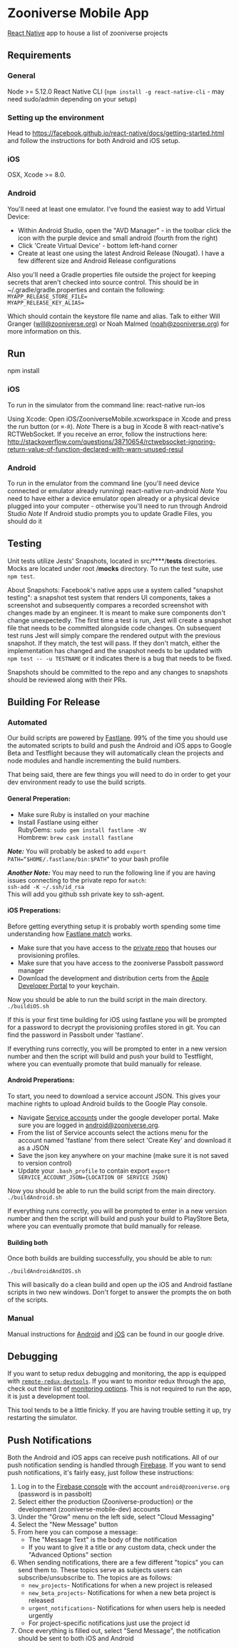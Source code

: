 # Zooniverse Mobile App
[React Native](https://facebook.github.io/react-native/) app to house a list of zooniverse projects

## Requirements
### General
Node >= 5.12.0
React Native CLI (`npm install -g react-native-cli` - may need sudo/admin depending on your setup)

### Setting up the environment
Head to https://facebook.github.io/react-native/docs/getting-started.html and follow the instructions for both Android and iOS setup.

### iOS
OSX, Xcode >= 8.0.

### Android
You'll need at least one emulator.  I've found the easiest way to add Virtual Device:
  *  Within Android Studio, open the "AVD Manager" -  in the toolbar click the icon with the purple device and small android (fourth from the right)
  *  Click 'Create Virtual Device' - bottom left-hand corner
  *  Create at least one using the latest Android Release (Nougat).  I have a few different size and Android Release configurations

Also you'll need a Gradle properties file outside the project for keeping secrets that aren't checked into source control. This should be in ~/.gradle/gradle.properties and contain the following:
`MYAPP_RELEASE_STORE_FILE=`    
`MYAPP_RELEASE_KEY_ALIAS=`

Which should contain the keystore file name and alias. Talk to either Will Granger (will@zooniverse.org) or Noah Malmed (noah@zooniverse.org) for more information on this.

## Run
npm install

### iOS
To run in the simulator from the command line:
react-native run-ios

Using Xcode:
Open iOS/ZooniverseMobile.xcworkspace in Xcode and press the run button (or `⌘-R`).
*Note*  There is a bug in Xcode 8 with react-native's RCTWebSocket.  If you receive an error, follow the instructions here:
http://stackoverflow.com/questions/38710654/rctwebsocket-ignoring-return-value-of-function-declared-with-warn-unused-resul

### Android
To run in the emulator from the command line (you'll need device connected or emulator already running)
react-native run-android
*Note* You need to have either a device emulator open already or a physical device plugged into your computer - otherwise you'll need to run through Android Studio
*Note* If Android studio prompts you to update Gradle Files, you should do it

## Testing
Unit tests utilize Jests' Snapshots, located in src/****/__tests__ directories.  Mocks are located under root /__mocks__ directory.
To run the test suite, use `npm test`.  

About Snapshots:  Facebook's native apps use a system called "snapshot testing":  a snapshot test system that renders UI components, takes a screenshot and subsequently compares a recorded screenshot with changes made by an engineer.  It is meant to make sure components don't change unexpectedly.  The first time a test is run, Jest will create a snapshot file that needs to be committed alongside code changes.  On subsequent test runs Jest will simply compare the rendered output with the previous snapshot. If they match, the test will pass. If they don't match, either the implementation has changed and the snapshot needs to be updated with `npm test -- -u TESTNAME` or it indicates there is a bug that needs to be fixed.

Snapshots should be committed to the repo and any changes to snapshots should be reviewed along with their PRs.

## Building For Release

### Automated 
Our build scripts are powered by [Fastlane](https://fastlane.tools/). 99% of the time you should use the automated scripts to build and push the Android and iOS apps to Google Beta and Testflight because they will automatically clean the projects and node modules and handle incrementing the build numbers.

That being said, there are few things you will need to do in order to get your dev environment ready to use the build scripts.

#### General Preperation:

- Make sure Ruby is installed on your machine  
- Install Fastlane using either  
RubyGems: `sudo gem install fastlane -NV`  
Hombrew: `brew cask install fastlane`

***Note:*** You will probably be asked to add `export PATH=“$HOME/.fastlane/bin:$PATH”` to your bash profile

***Another Note:*** You may need to run the following line if you are having issues connecting to the private repo for `match`:  
`ssh-add -K ~/.ssh/id_rsa`  
This will add you github ssh private key to ssh-agent.



#### iOS Preperations: 
   Before getting everything setup it is probably worth spending some time understanding how [Fastlane match](https://codesigning.guide/) works. 

- Make sure that you have access to the [private repo](https://github.com/zooniverse/mobile-provisioning-profiles) that houses our provisioning profiles.
- Make sure that you have access to the zooniverse Passbolt password manager 
- Download the development and distribution certs from the [Apple Developer Portal](https://developer.apple.com/account/ios/certificate/?teamId=888MXXMABP) to your keychain.

Now you should be able to run the build script in the main directory.  
	`./buildiOS.sh`
	
If this is your first time building for iOS using fastlane you will be prompted for a password to decrypt the provisioning profiles stored in git. You can find the password in Passbolt under 'fastlane'.  
  
  If everything runs correctly, you will be prompted to enter in a new version number and then the script will build and push your build to Testflight, where you can eventually promote that build manually for release.
  
#### Android Preperations:
	
To start, you need to download a service account JSON. This gives your machine rights to upload Android builds to the Google Play console.
  
- Navigate [Service accounts](https://console.developers.google.com/iam-admin/serviceaccounts/project?project=643622617518) under the google developer portal. Make sure you are logged in android@zooniverse.org.
- From the list of Service accounts select the actions menu for the account named 'fastlane' from there select 'Create Key' and download it as a JSON
- Save the json key anywhere on your machine (make sure it is not saved to version control)
- Update your `.bash_profile` to contain export `export SERVICE_ACCOUNT_JSON={LOCATION OF SERVICE JSON}`

Now you should be able to run the build script from the main directory.  
`./buildAndroid.sh`

If everything runs correctly, you will be prompted to enter in a new version number and then the script will build and push your build to PlayStore Beta, where you can eventually promote that build manually for release.

#### Building both

Once both builds are building successfully, you should be able to run:

`./buildAndroidAndIOS.sh`  

This will basically do a clean build and open up the iOS and Android  fastlane scripts in two new windows. Don't forget to answer the prompts the on both of the scripts.


### Manual

Manual instructions for [Android](https://docs.google.com/document/d/14yNuwpYofV2m5hYle3zg19fJKUk3ymYU2RkkN75DlF8/) and [iOS](https://docs.google.com/document/d/1kMbryj3tvJhnXkdIgHcnmOJQqwh_VMLspuCFYJfn_0s/edit) can be found in our google drive. 

## Debugging 
If you want to setup redux debugging and monitoring, the app is equipped with [`remote-redux-devtools`](https://github.com/zalmoxisus/remote-redux-devtools). If you want to monitor redux through the app, check out their list of [monitoring options](https://github.com/zalmoxisus/remote-redux-devtools#monitoring). This is not required to run the app, it is just a development tool.

This tool tends to be a little finicky. If you are having trouble setting it up, try restarting the simulator.


## Push Notifications 

Both the Android and iOS apps can receive push notifications. All of our push notification sending is handled through [Firebase](https://firebase.google.com/). If you want to send push notifications, it's fairly easy, just follow these instructions:
	
1. Log in to the [Firebase console](https://console.firebase.google.com) with the account `android@zooniverse.org` (password is in passbolt) 
2. Select either the production (Zooniverse-production) or the development (zooniverse-mobile-dev) accounts
3. Under the "Grow" menu on the left side, select "Cloud Messaging"
4. Select the "New Message" button
5. From here you can compose a message:
	* The "Message Text" is the body of the notification
	* If you want to give it a title or any custom data, check under the "Advanced Options" section
6. When sending notifications, there are a few different "topics" you can send them to. These topics serve as subjects users can subscribe/unsubscribe to. The topics are as follows:
	* `new_projects`- Notifications for when a new project is released
	* `new_beta_projects`- Notifications for when a new beta project is released
   * `urgent_notifications`- Notifications for when users help is needed urgently
   * For project-specific notifications just use the project id
7. Once everything is filled out, select "Send Message", the notification should be sent to both iOS and Android
